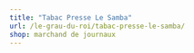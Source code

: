 ```yaml
---
title: "Tabac Presse Le Samba"
url: /le-grau-du-roi/tabac-presse-le-samba/
shop: marchand de journaux
---
```

